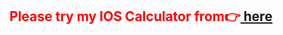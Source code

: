 <h2 style="color : red">Please try my IOS Calculator from👉<a href="https://mnrgdkl.github.io/JS-Project-003--IOS_Calculator/" target="_blanked" rel="noopener noreferrer"> here</a> </h2>
